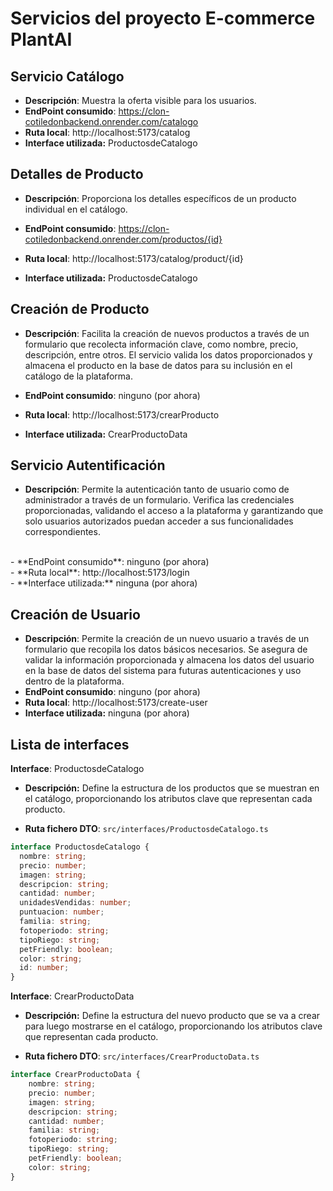 # Servicios del proyecto E-commerce PlantAI

## Servicio Catálogo

- **Descripción**: Muestra la oferta visible para los usuarios. <br>
- **EndPoint consumido**: https://clon-cotiledonbackend.onrender.com/catalogo <br>
- **Ruta local**: http://localhost:5173/catalog <br>
- **Interface utilizada:** ProductosdeCatalogo

## Detalles de Producto<br>
- **Descripción**: Proporciona los detalles específicos de un producto individual en el catálogo.<br>

- **EndPoint consumido**: https://clon-cotiledonbackend.onrender.com/productos/{id} <br>
- **Ruta local**: http://localhost:5173/catalog/product/{id} <br>
- **Interface utilizada:** ProductosdeCatalogo

## Creación de Producto
- **Descripción**: Facilita la creación de nuevos productos a través de un formulario que recolecta información clave, como nombre, precio, descripción, entre otros. El servicio valida los datos proporcionados y almacena el producto en la base de datos para su inclusión en el catálogo de la plataforma.

- **EndPoint consumido**: ninguno (por ahora)<br>
- **Ruta local**: http://localhost:5173/crearProducto <br>
- **Interface utilizada:** CrearProductoData

## Servicio Autentificación 
- **Descripción**: Permite la autenticación tanto de usuario como de administrador a través de un formulario. Verifica las credenciales proporcionadas, validando el acceso a la plataforma y garantizando que solo usuarios autorizados puedan acceder a sus funcionalidades correspondientes.
<br>
- **EndPoint consumido**: ninguno (por ahora) <br>
- **Ruta local**: http://localhost:5173/login <br>
- **Interface utilizada:** ninguna (por ahora)

## Creación de Usuario

- **Descripción**: Permite la creación de un nuevo usuario a través de un formulario que recopila los datos básicos necesarios. Se asegura de validar la información proporcionada y almacena los datos del usuario en la base de datos del sistema para futuras autenticaciones y uso dentro de la plataforma. <br>
- **EndPoint consumido**: ninguno (por ahora) <br>
- **Ruta local**: http://localhost:5173/create-user<br>
- **Interface utilizada:** ninguna (por ahora)


## Lista de interfaces
**Interface**: ProductosdeCatalogo

- **Descripción:** Define la estructura de los productos que se muestran en el catálogo, proporcionando los atributos clave que representan cada producto.

- **Ruta fichero DTO**: `src/interfaces/ProductosdeCatalogo.ts` <br>

```typescript
interface ProductosdeCatalogo {
  nombre: string;
  precio: number;
  imagen: string;
  descripcion: string;
  cantidad: number;
  unidadesVendidas: number;
  puntuacion: number;
  familia: string;
  fotoperiodo: string;
  tipoRiego: string;
  petFriendly: boolean;
  color: string;
  id: number;
}
```
**Interface**: CrearProductoData

- **Descripción:** Define la estructura del nuevo producto que se va a crear para luego mostrarse en el catálogo, proporcionando los atributos clave que representan cada producto.

- **Ruta fichero DTO**: `src/interfaces/CrearProductoData.ts` <br>

```typescript
interface CrearProductoData {
    nombre: string;
    precio: number;
    imagen: string;
    descripcion: string;
    cantidad: number;
    familia: string;
    fotoperiodo: string;
    tipoRiego: string;
    petFriendly: boolean;
    color: string;
}
```